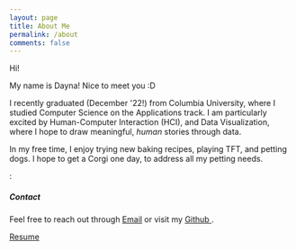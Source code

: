 ```yaml
---
layout: page
title: About Me
permalink: /about
comments: false
---
```


<div class="row justify-content-between">
<div class="col-md-8 pr-5">

<p> Hi!</p>
<p> My name is Dayna! Nice to meet you :D </p>
<p> I recently graduated (December '22!) from Columbia University, where I studied Computer Science on the Applications track. 
I am particularly excited by Human-Computer Interaction (HCI), and Data Visualization, where I hope to draw meaningful, <em>human</em> stories through data. </p>

<!-- <p class="mb-5"><img class="shadow-lg" src="{{site.baseurl}}/assets/images/mediumish-jekyll-template.png" alt="jekyll template mediumish" /></p>
<h4>Documentation</h4> -->

<p> In my free time, I enjoy trying new baking recipes, playing TFT, and petting dogs. I hope to get a Corgi one day, to address all my petting needs.</p>

</div>

<div class="col-md-4">:

<div class="sticky-top sticky-top-80">
<h5>Contact</h5>

<p>Feel free to reach out through <a target="_blank" href="mailto:dl3410@columbia.edu">Email<i class="fab fa-solid fa-envelope"></i></a> or visit my <a target="_blank" href="https://github.com/delee19"> Github <i class="fab fa-github"></i></a>.</p>

<a target="_blank" href="/" class="btn btn-secondary">Resume</a>

</div>
</div>
</div>
